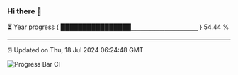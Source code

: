 ### Hi there 👋

⏳ Year progress { ████████████████▁▁▁▁▁▁▁▁▁▁▁▁▁▁ } 54.44 %

---

⏰ Updated on Thu, 18 Jul 2024 06:24:48 GMT

![Progress Bar CI](https://github.com/liununu/liununu/workflows/Progress%20Bar%20CI/badge.svg)

